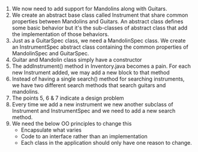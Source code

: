 1. We now need to add support for Mandolins along with Guitars.
2. We create an abstract base class called Instrument that share common properties between Mandolins and Guitars. An abstract class defines some basic behavior but it's the sub-classes of abstract class that add the implementation of those behaviors. 
3. Just as a GuitarSpec class, we need a MandolinSpec class. We create an InstrumentSpec abstract class containing the common properties of MandolinSpec and GuitarSpec.
4. Guitar and Mandolin class simply have a constructor
5. The addInstrument() method in Inventory.java becomes a pain. For each new Instrument added, we may add a new block to that method
6. Instead of having a single search() method for searching instruments, we have two different search methods that search guitars and mandolins. 
7. The points 5, 6 & 7 indicate a design problem
8. Every time we add a new instrument we new another subclass of Instrument and InstrumentSpec and we need to add a new search method. 
9. We need the below OO principles to change this
    - Encapsulate what varies
    - Code to an interface rather than an implementation
    - Each class in the application should only have one reason to change.